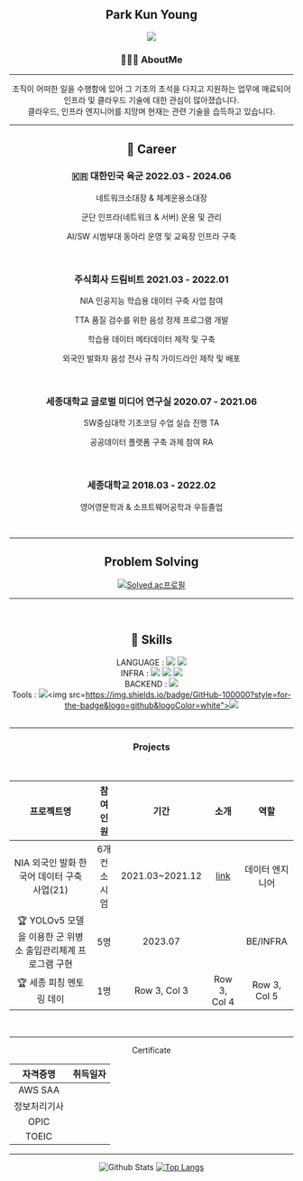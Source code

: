 <div align="center">

## Park Kun Young

<p align="center">
<img src="https://github.com/aboutkunyoung/aboutkunyoung/issues/1#issue-2463402154">
</p>


### 🧑🏻‍💻 AboutMe

---

조직이 어떠한 일을 수행함에 있어 그 기초의 초석을 다지고 지원하는 업무에 매료되어 인프라 및 클라우드 기술에 대한 관심이 많아졌습니다.<br>
클라우드, 인프라 엔지니어를 지망며 현재는 관련 기술을 습득하고 있습니다.

---

## 🏃 Career

### 🇰🇷 대한민국 육군 2022.03 - 2024.06

네트워크소대장 & 체계운용소대장<br>

군단 인프라(네트워크 & 서버) 운용 및 관리<br>

AI/SW 시범부대 동아리 운영 및 교육장 인프라 구축<br>

<br>

### 주식회사 드림비트 2021.03 - 2022.01</p>

NIA 인공지능 학습용 데이터 구축 사업 참여<br>

TTA 품질 검수를 위한 음성 정제 프로그램 개발<br>

학습용 데이터 메타데이터 제작 및 구축<br>

외국인 발화자 음성 전사 규칙 가이드라인 제작 및 배포<br>

<br>

### 세종대학교 글로벌 미디어 연구실 2020.07 - 2021.06

SW중심대학 기초코딩 수업 실습 진행 TA<br>

공공데이터 플랫폼 구축 과제 참여 RA<br>

<br>

### 세종대학교 2018.03 - 2022.02

영어영문학과 & 소프트웨어공학과 우등졸업

<br>

---

## Problem Solving

[![Solved.ac프로필](http://mazassumnida.wtf/api/v2/generate_badge?boj=ceroopark)](https://solved.ac/ceroopark)

---

<br>

## 🎯 Skills

LANGUAGE : <img src="https://img.shields.io/badge/java-007396?style=for-the-badge&logo=OpenJDK&logoColor=white"> <img src="https://img.shields.io/badge/Python-3776AB?style=for-the-badge&logo=Python&logoColor=white">
 <br>
INFRA : <img src="https://img.shields.io/badge/docker-%230db7ed.svg?style=for-the-badge&logo=docker&logoColor=white"> <img src="https://img.shields.io/badge/Jenkins-D24939?style=for-the-badge&logo=Jenkins&logoColor=white"> <img src="https://img.shields.io/badge/Amazon_AWS-FF9900?style=for-the-badge&logo=amazonaws&logoColor=white"><br>
BACKEND : <img src="https://img.shields.io/badge/Spring_Security-6DB33F?style=for-the-badge&logo=Spring-Security&logoColor=white"> <br>
Tools : <img src="https://img.shields.io/badge/git-F05032?style=for-the-badge&logo=git&logoColor=white"><img src=https://img.shields.io/badge/GitHub-100000?style=for-the-badge&logo=github&logoColor=white"><img src="https://img.shields.io/badge/Notion-000000?style=for-the-badge&logo=notion&logoColor=white"><br>
<br>

---

### Projects

<br>

|                          프로젝트명                          |   참여인원   |      기간       |     소개     |      역할       |
| :----------------------------------------------------------: | :----------: | :-------------: | :----------: | :-------------: |
|         NIA 외국인 발화 한국어 데이터 구축 사업(21)          | 6개 컨소시엄 | 2021.03~2021.12 |   [link](https://www.aihub.or.kr/aihubdata/data/view.do?currMenu=115&topMenu=100&dataSetSn=505)       | 데이터 엔지니어 |
| 🏆 YOLOv5 모델을 이용한 군 위병소 출입관리체계 프로그램 구현 |     5명      |     2023.07     |              |    BE/INFRA     |
|                   🏆 세종 피칭 멘토링 데이                   | 1명 |  Row 3, Col 3   | Row 3, Col 4 |  Row 3, Col 5   |

<br>

---

Certificate

|   자격증명   | 취득일자 |
| :----------: | :------: |
|   AWS SAA    |  |
| 정보처리기사 |  |
|     OPIC     |  |
|    TOEIC     |          |

--- 


![Github Stats](https://github-readme-stats.vercel.app/api?username=aboutkunyoung&show_icons=true)
[![Top Langs](https://github-readme-stats.vercel.app/api/top-langs/?username=aboutkunyoung)](https://github.com/anuraghazra/github-readme-stats)


</div>

